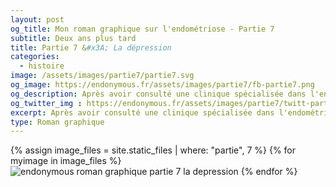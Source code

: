 ```yaml
---
layout: post
og_title: Mon roman graphique sur l'endométriose - Partie 7
subtitle: Deux ans plus tard
title: Partie 7 &#x3A; La dépression
categories:
  - histoire
image: /assets/images/partie7/partie7.svg
og_image: https://endonymous.fr/assets/images/partie7/fb-partie7.png
og_description: Après avoir consulté une clinique spécialisée dans l'endométriose pour mes douleurs chroniques lombaires, je me retrouve face à un médecin qui m'explique que ma précédente opération a été mal faite et qu'il faut enlever toutes les lésions d'endométriose pour me soulager. L'opération prévoit également de couper un bout de mon uretère et de le réimplanter plus haut sur la vessie pour couper une lésion qui serait implantée sur l'uretère et me créerait des douleurs types colique néphrétique. Cette nouvelle opération est très lourde et m'effraie énormément. Je suis en attente  d'une IRM qui aidera à valider l'opération ou non, mais moralement je suis au plus bas.
og_twitter_img : https://endonymous.fr/assets/images/partie7/twitt-partie7.png
excerpt: Après avoir consulté une clinique spécialisée dans l'endométriose pour mes douleurs chroniques lombaires, je me retrouve face à un médecin qui m'explique que ma précédente opération a été mal faite et qu'il faut enlever toutes les lésions d'endométriose pour me soulager. L'opération prévoit également de couper un bout de mon uretère et de le réimplanter plus haut sur la vessie pour couper une lésion qui serait implantée sur l'uretère et me créerait des douleurs types colique néphrétique. Cette nouvelle opération est très lourde et m'effraie énormément. Je suis en attente  d'une IRM qui aidera à valider l'opération ou non, mais moralement je suis au plus bas.
type: Roman graphique
---
```

<div class="padding0">
    {% assign image_files = site.static_files | where: "partie", 7 %}
    {% for myimage in image_files %}
      <img class="img-fluid" src="{{ myimage.path }}" alt="endonymous roman graphique partie 7 la depression">
    {% endfor %}
</div>
